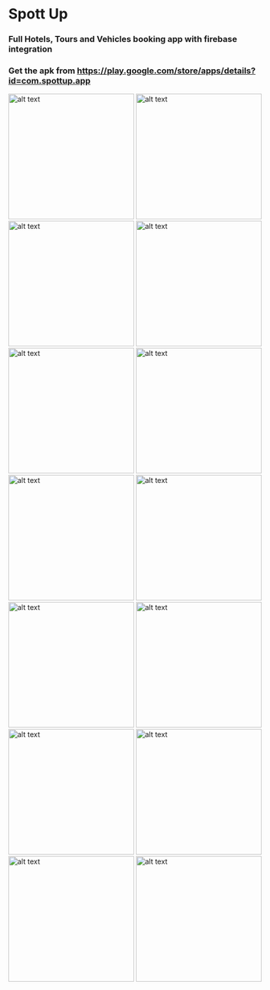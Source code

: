 # Spott Up

### Full Hotels, Tours and Vehicles booking app with firebase integration
### Get the apk from https://play.google.com/store/apps/details?id=com.spottup.app

<img src="assets/ss/img1.jpg" alt="alt text" width="250" height="auto">
<img src="assets/ss/img2.jpg" alt="alt text" width="250" height="auto">
<img src="assets/ss/img3.jpg" alt="alt text" width="250" height="auto">
<img src="assets/ss/img4.jpg" alt="alt text" width="250" height="auto">
<img src="assets/ss/img5.jpg" alt="alt text" width="250" height="auto">
<img src="assets/ss/img6.jpg" alt="alt text" width="250" height="auto">
<img src="assets/ss/img7.jpg" alt="alt text" width="250" height="auto">
<img src="assets/ss/img8.jpg" alt="alt text" width="250" height="auto">
<img src="assets/ss/img9.jpg" alt="alt text" width="250" height="auto">
<img src="assets/ss/img10.jpg" alt="alt text" width="250" height="auto">
<img src="assets/ss/img11.jpg" alt="alt text" width="250" height="auto">
<img src="assets/ss/img12.jpg" alt="alt text" width="250" height="auto">
<img src="assets/ss/img13.jpg" alt="alt text" width="250" height="auto">
<img src="assets/ss/img14.jpg" alt="alt text" width="250" height="auto">
